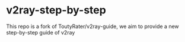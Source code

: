 # v2ray-step-by-step
This repo is a fork of ToutyRater/v2ray-guide, we aim to provide a new step-by-step guide of v2ray
